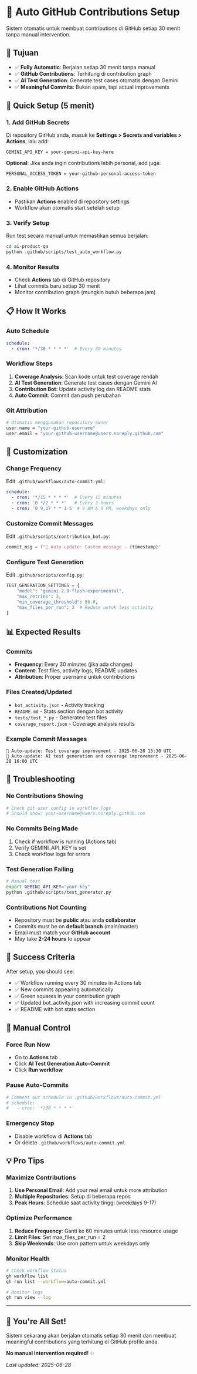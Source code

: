 # 🤖 Auto GitHub Contributions Setup

Sistem otomatis untuk membuat contributions di GitHub setiap 30 menit tanpa manual intervention.

## 🎯 Tujuan

- ✅ **Fully Automatic**: Berjalan setiap 30 menit tanpa manual
- ✅ **GitHub Contributions**: Terhitung di contribution graph
- ✅ **AI Test Generation**: Generate test cases otomatis dengan Gemini
- ✅ **Meaningful Commits**: Bukan spam, tapi actual improvements

## 🚀 Quick Setup (5 menit)

### 1. Add GitHub Secrets

Di repository GitHub anda, masuk ke **Settings > Secrets and variables > Actions**, lalu add:

```
GEMINI_API_KEY = your-gemini-api-key-here
```

**Optional**: Jika anda ingin contributions lebih personal, add juga:
```
PERSONAL_ACCESS_TOKEN = your-github-personal-access-token
```

### 2. Enable GitHub Actions

- Pastikan **Actions** enabled di repository settings
- Workflow akan otomatis start setelah setup

### 3. Verify Setup

Run test secara manual untuk memastikan semua berjalan:

```bash
cd ai-product-qa
python .github/scripts/test_auto_workflow.py
```

### 4. Monitor Results

- Check **Actions** tab di GitHub repository
- Lihat commits baru setiap 30 menit
- Monitor contribution graph (mungkin butuh beberapa jam)

## 📋 How It Works

### Auto Schedule
```yaml
schedule:
  - cron: '*/30 * * * *'  # Every 30 minutes
```

### Workflow Steps
1. **Coverage Analysis**: Scan kode untuk test coverage rendah
2. **AI Test Generation**: Generate test cases dengan Gemini AI
3. **Contribution Bot**: Update activity log dan README stats
4. **Auto Commit**: Commit dan push perubahan

### Git Attribution
```bash
# Otomatis menggunakan repository owner
user.name = "your-github-username"
user.email = "your-github-username@users.noreply.github.com"
```

## 🔧 Customization

### Change Frequency

Edit `.github/workflows/auto-commit.yml`:

```yaml
schedule:
  - cron: '*/15 * * * *'  # Every 15 minutes
  - cron: '0 */2 * * *'   # Every 2 hours  
  - cron: '0 9,17 * * 1-5' # 9 AM & 5 PM, weekdays only
```

### Customize Commit Messages

Edit `.github/scripts/contribution_bot.py`:

```python
commit_msg = f"🤖 Auto-update: Custom message - {timestamp}"
```

### Configure Test Generation

Edit `.github/scripts/config.py`:

```python
TEST_GENERATION_SETTINGS = {
    "model": "gemini-2.0-flash-experimental",
    "max_retries": 3,
    "min_coverage_threshold": 80.0,
    "max_files_per_run": 3  # Reduce untuk less activity
}
```

## 📊 Expected Results

### Commits
- **Frequency**: Every 30 minutes (jika ada changes)
- **Content**: Test files, activity logs, README updates
- **Attribution**: Proper username untuk contributions

### Files Created/Updated
- `bot_activity.json` - Activity tracking
- `README.md` - Stats section dengan bot activity
- `tests/test_*.py` - Generated test files
- `coverage_report.json` - Coverage analysis results

### Example Commit Messages
```
🤖 Auto-update: Test coverage improvement - 2025-06-28 15:30 UTC
🤖 Auto-update: AI test generation and coverage improvement - 2025-06-28 16:00 UTC
```

## 🐛 Troubleshooting

### No Contributions Showing
```bash
# Check git user config in workflow logs
# Should show: your-username@users.noreply.github.com
```

### No Commits Being Made
1. Check if workflow is running (Actions tab)
2. Verify GEMINI_API_KEY is set
3. Check workflow logs for errors

### Test Generation Failing
```bash
# Manual test
export GEMINI_API_KEY="your-key"
python .github/scripts/test_generator.py
```

### Contributions Not Counting
- Repository must be **public** atau anda **collaborator**
- Commits must be on **default branch** (main/master)
- Email must match your **GitHub account**
- May take **2-24 hours** to appear

## 🎯 Success Criteria

After setup, you should see:

- ✅ Workflow running every 30 minutes in Actions tab
- ✅ New commits appearing automatically  
- ✅ Green squares in your contribution graph
- ✅ Updated bot_activity.json with increasing commit count
- ✅ README with bot stats section

## 🔄 Manual Control

### Force Run Now
- Go to **Actions** tab
- Click **AI Test Generation Auto-Commit**
- Click **Run workflow**

### Pause Auto-Commits
```yaml
# Comment out schedule in .github/workflows/auto-commit.yml
# schedule:
#   - cron: '*/30 * * * *'
```

### Emergency Stop
- Disable workflow di **Actions** tab
- Or delete `.github/workflows/auto-commit.yml`

## 💡 Pro Tips

### Maximize Contributions
1. **Use Personal Email**: Add your real email untuk more attribution
2. **Multiple Repositories**: Setup di beberapa repos
3. **Peak Hours**: Schedule saat activity tinggi (weekdays 9-17)

### Optimize Performance
1. **Reduce Frequency**: Ganti ke 60 minutes untuk less resource usage
2. **Limit Files**: Set max_files_per_run = 2
3. **Skip Weekends**: Use cron pattern untuk weekdays only

### Monitor Health
```bash
# Check workflow status
gh workflow list
gh run list --workflow=auto-commit.yml

# Monitor logs
gh run view --log
```

---

## 🎉 You're All Set!

Sistem sekarang akan berjalan otomatis setiap 30 menit dan membuat meaningful contributions yang terhitung di GitHub profile anda. 

**No manual intervention required!** ✨

*Last updated: 2025-06-28* 